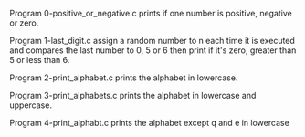 Program 0-positive_or_negative.c prints if one 
number is positive, negative or zero.

Program 1-last_digit.c assign a random number
to n each time it is executed and compares the 
last number to 0, 5 or 6 then print if it's zero,
 greater than 5 or less than 6.

Program 2-print_alphabet.c prints the alphabet 
in lowercase.

Program 3-print_alphabets.c prints the alphabet
in lowercase and uppercase.

Program 4-print_alphabt.c prints the alphabet
except q and e in lowercase
